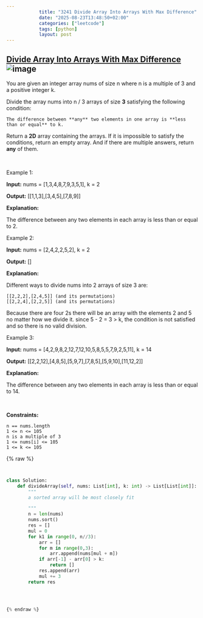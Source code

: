 ```yaml
---
            title: "3241 Divide Array Into Arrays With Max Difference"
            date: "2025-08-23T13:48:50+02:00"
            categories: ["leetcode"]
            tags: [python]
            layout: post
---
```

            
## [Divide Array Into Arrays With Max Difference](https://leetcode.com/problems/divide-array-into-arrays-with-max-difference) ![image](https://img.shields.io/badge/Difficulty-Medium-orange)

You are given an integer array nums of size n where n is a multiple of 3 and a positive integer k.

Divide the array nums into n / 3 arrays of size **3** satisfying the following condition:

	The difference between **any** two elements in one array is **less than or equal** to k.

Return a **2D** array containing the arrays. If it is impossible to satisfy the conditions, return an empty array. And if there are multiple answers, return **any** of them.

 

Example 1:

**Input:** nums = [1,3,4,8,7,9,3,5,1], k = 2

**Output:** [[1,1,3],[3,4,5],[7,8,9]]

**Explanation:**

The difference between any two elements in each array is less than or equal to 2.

Example 2:

**Input:** nums = [2,4,2,2,5,2], k = 2

**Output:** []

**Explanation:**

Different ways to divide nums into 2 arrays of size 3 are:

	[[2,2,2],[2,4,5]] (and its permutations)
	[[2,2,4],[2,2,5]] (and its permutations)

Because there are four 2s there will be an array with the elements 2 and 5 no matter how we divide it. since 5 - 2 = 3 > k, the condition is not satisfied and so there is no valid division.

Example 3:

**Input:** nums = [4,2,9,8,2,12,7,12,10,5,8,5,5,7,9,2,5,11], k = 14

**Output:** [[2,2,12],[4,8,5],[5,9,7],[7,8,5],[5,9,10],[11,12,2]]

**Explanation:**

The difference between any two elements in each array is less than or equal to 14.

 

**Constraints:**

	n == nums.length
	1 <= n <= 105
	n is a multiple of 3
	1 <= nums[i] <= 105
	1 <= k <= 105

{% raw %}


```python


class Solution:
    def divideArray(self, nums: List[int], k: int) -> List[List[int]]:
        """
        a sorted array will be most closely fit

        """
        n = len(nums)
        nums.sort()
        res = []
        mul = 0
        for k1 in range(0, n//3):
            arr = []
            for m in range(0,3):
                arr.append(nums[mul + m])
            if arr[-1] - arr[0] > k:
                return []
            res.append(arr)
            mul += 3
        return res

        


{% endraw %}
```
